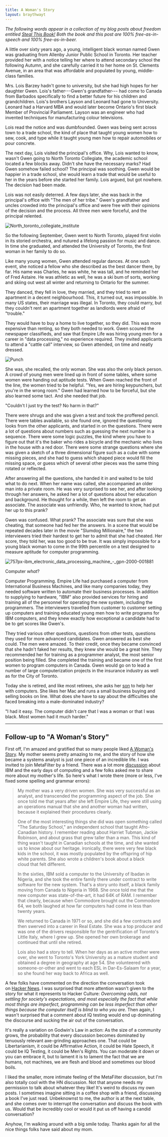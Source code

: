 ```yaml
---
title: A Woman's Story
layout: braythwayt
---
```


_The following words appear in a collection of my blog posts about freedom entitled [Steal This Book!](http://leanpub.com/stealthisbook) Both the book and this post are 100% free-as-in-speech and 100% free-as-in-beer._

A little over sixty years ago, a young, intelligent black woman named Gwen was graduating from Allenby Junior Public School in Toronto. Her teacher provided her with a notice telling her where to attend secondary school the following Autumn, and she carefully carried it to her home on St. Clements Avenue, in an area that was affordable and populated by young, middle-class families. 

Mrs. Lois Barzey hadn't gone to university, but she had high hopes for her daughter Gwen. Lois's father---Gwen's grandfather--- had come to Canada from Barbados specifically to find a better future for his children and grandchildren. Lois's brothers Layson and Leonard had gone to University. Leonard had a Harvard MBA and would later become Ontario's first black Member of Provincial Parliament. Layson was an engineer who had invented techniques for manufacturing colour televisions.

Lois read the notice and was dumbfounded. Gwen was being sent across town to a trade school, the kind of place that taught young women how to sew, cook, and type while it taught young men how to repair automobiles or pour concrete. 

The next day, Lois visited the principal's office. Why, Lois wanted to know, wasn't Gwen going to North Toronto Collegiate, the academic school located a few blocks away. Didn't she have the necessary marks? Had Gwen somehow failed school? The principal was soothing. Gwen would be happier in a trade school, she would learn a trade that would be useful to her in the years before she started her family. Lois argued, but got nowhere. The decision had been made. 

Lois was not easily deterred. A few days later, she was back in the principal's office with "The men of her tribe." Gwen's grandfather and uncles crowded into the principal's office and were free with their opinions of the decision and the process. All three men were forceful, and the principal relented.

![North_toronto_collegiate_institute](/assets/images/posterous/North_Toronto_Collegiate_Institute.JPG.scaled500.jpg)

  
So the following September, Gwen went to North Toronto, played first violin in its storied orchestra, and nutured a lifelong passion for music and dance. In time she graduated, and attended the University of Toronto, the first woman in her family to do so.

Like many young women, Gwen attended regular dances. At one such event, she noticed a fellow who she described as the best dancer there, by far. His name was Charles, he was white, he was tall, and he reminded her of Fred Astaire. He was athletic as well, he was a ski bum of sorts, working and skiing out west all winter and returning to Ontario for the summer. 

They danced, they fell in love, they married, and they tried to rent an apartment in a decent neighbourhood. This, it turned out, was impossible. In many US states, their marriage was illegal. In Toronto, they could marry, but they couldn't rent an apartment together as landlords were afraid of "trouble."

They would have to buy a home to live together, so they did. This was more expensive than renting, so they both needed to work. Gwen scoured the newspaper classifieds, and saw that Empire Life was hiring young men for a career in "data processing," no experience required. They invited applicants to attend a "cattle call" interview, so Gwen attended, on time and neatly dressed.

![Punch](/assets/images/posterous/punch.gif.scaled500.gif)

She was, she recalled, the only woman. She was also the only black person. A crowd of young men were lined up in front of some tables, where some women were handing out aptitude tests. When Gwen reached the front of the line, the women tried to be helpful. "Yes, we are hiring keypunchers, but you're in the wrong room." Gwen had learned how to be forceful, but she also learned some tact. And she needed that job. 

"Couldn't I just try the test? No harm in that?" 

There were shrugs and she was given a test and took the proffered pencil. There were tables available, so she found one, ignored the questioning looks from the other applicants, and started in on the questions. There were a lot of questions about numbers such as guessing the next number in a sequence. There were some logic puzzles, the kind where you have to figure out that it's the baker who rides a bicycle and the mechanic who lives in the house with a red door. There were some strange questions where she was given a sketch of a three dimensional figure such as a cube with some missing pieces, and she had to guess which shaped piece would fill the missing space, or guess which of several other pieces was the same thing rotated or reflected. 

After answering all the questions, she handed it in and waited to be told what to do next. When her name was called, she accompanied an older man into a private room. He was very surprised to see her, and after looking through her answers, he asked her a lot of questions about her education and background. He thought for a while, then left the room to get an associate. The associate was unfriendly. Who, he wanted to know, had put her up to this prank? 

Gwen was confused. What prank? The associate was sure that she was cheating, that someone had fed her the answers. In a scene that would be repeated decades later in the movie "Slumdog Millionaire," the two interviewers tried their hardest to get her to admit that she had cheated. Her score, they told her, was too good to be true. It was simply impossible for a young black woman to come in the 99th percentile on a test designed to measure aptitude for computer programming.

![757px-ibm_electronic_data_processing_machine_-_gpn-2000-001881](/assets/images/posterous/757px-IBM_Electronic_Data_Processing_Machine_-_GPN-2000-001881.jpg.scaled500.jpg)

  
Computer _what_?

Computer Programming. Empire Life had purchased a computer from International Business Machines, and like many companies today, they needed software written to automate their business processes. In addition to supplying to hardware, "IBM" also provided services for hiring and training all of the personnel for operating the new system, including the programmers. The interviewers travelled from customer to customer setting up computers and training educated young men how to write programs for IBM computers, and they knew exactly how exceptional a candidate had to be to get scores like Gwen's. 

They tried various other questions, questions from other tests, questions they used for more advanced candidates. Gwen answered as best she could. The men were amazed. To their credit, once they became convinced that she hadn't faked her results, they knew she would be a great hire. They recommended her for training as a programmer analyst, the most senior position being filled. She completed the training and became one of the first women to program computers in Canada. Gwen would go on to lead a number of large computerization projects in the insurance industry as well as for the City of Toronto. 

Today she is retired, and like most retirees, she asks her [son](http://braythwayt.com) to help her with computers. She likes her Mac and runs a small business buying and selling books on line. What does she have to say about the difficulties she faced breaking into a male-dominated industry? 

"I had it easy. The computer didn't care that I was a woman or that I was black. Most women had it much harder."

---

## Follow-up to "A Woman's Story"

First off, I'm amazed and gratified that so many people liked [A Woman's Story](http://raganwald.posterous.com/a-womans-story). My mother seems pretty amazing to me, and the story of how she became a systems analyst is just one piece of an incredible life. I was invited to join MetaFilter by a friend. There was a lot more [discussion](http://www.metafilter.com/114365/A-Womans-Story) about IBM and the early days of computing and a few folks asked me to share more about my mother's life. So here's what I wrote there (more or less, I've fixed some spelling and grammar errors):

> My mother was a very driven women. She was very successful as an analyst, and transcended the programming aspect of the job. She once told me that years after she left Empire Life, they were still using an operations manual that she and another woman had written, because it explained their procedures clearly.
> 
> One of the most interesting things she did was open something called "The Saturday School," an independent school that taught Afro-Canadian history. I remember reading about Harriet Tubman, Jackie Robinson, and about grass that grew taller than a man. This kind of thing wasn't taught in Canadian schools at the time, and she wanted us to know about our heritage. ironically, there were very few black kids in the school, it was mostly populated by the offspring of hip white parents. She also wrote a children's book about a black cloud that felt different.
> 
> In the sixties, IBM sold a computer to the University of Ibadan in Nigeria, and she took the entire family there under contract to write software for the new system. That's a story unto itself, a black family moving from Canada to Nigeria in 1968. She once told me that the new computer was state-of-the-art, it had 64K of RAM. I remember that clearly, because when Commodore brought out the Commodore 64, we both laughed at how far computers had come in less than twenty years.
> 
> We returned to Canada in 1971 or so, and she did a few contracts and then swerved into a career in Real Estate. She was a top producer and was one of the drivers responsible for the gentrification of Toronto's Little Italy, where I grew up. She opened her own brokerage and continued that until she retired.
> 
> Lois also had a story to tell. When her days as an active mother were over, she went to Toronto's York University as a mature student and obtained a degree in geography at age 54. She volunteered with someone-or-other and went to each ESL in Dar-Es-Salaam for a year, so she found her way back to Africa as well.

A few folks have commented on the direction the conversation took on [Hacker News](http://news.ycombinator.com/item?id=3772292). I was surprised that more attention wasn't given to the story for what it represents to Hacker Culture: _Overcoming odds, not settling for society's expectations, and most especially the fact that while most things are imperfect, programming can be less imperfect than other things because the computer itself is blind to who you are_. Then again, I wasn't surprised that a comment about IQ testing would end up dominating the discourse and sucking the air out of the conversation.

It's really a variation on Godwin's Law in action: As the size of a community grows, the probability that every discussion becomes dominated by tenuously relevant axe-grinding approaches one. That could be Libertarianism, it could be Affirmative Action, it could be Hate Speech, it could be IQ Testing, it could be Men's Rights. You can moderate it down or you can embrace it, but to lament it is to lament the fact that we are humans, not machines, we are flesh and blood and sometimes our blood boils.

I liked the smaller, more intimate feeling of the MetaFilter discussion, but I'm also totally cool with the HN discussion. Not that anyone needs my permission to talk about whatever they like! It's weird to discuss my own posts. I sometimes imagine sitting in a coffee shop with a friend, discussing a book I've just read. Unbeknownst to me, the author is at the next table, and she comes over to interrupt the conversation and discuss the book with us. Would that be incredibly cool or would it put us off having a candid conversation?

Anyhow, I'm walking around with a big smile today. Thanks again for all the nice things folks have said about my mom.
